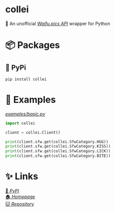 # collei

🍂 An unofficial [_Waifu.pics API_](https://waifu.pics) wrapper for Python

# 📦 Packages

## 🐍 PyPi

```sh
pip install collei
```

# 🔎 Examples

[_examples/basic.py_](https://github.com/elaresai/collei/blob/main/examples/basic.py)

```py
import collei

client = collei.Client()

print(client.sfw.get(collei.SfwCategory.HUG))
print(client.sfw.get(collei.SfwCategory.KISS))
print(client.sfw.get(collei.SfwCategory.LICK))
print(client.sfw.get(collei.SfwCategory.BITE))
```

# ✨ Links

[🐍 _PyPI_](https://pypi.org/project/collei/)\
[🏠 _Homepage_](https://github.com/elaresai/collei)\
[🐱 _Repository_](https://github.com/elaresai/collei)
